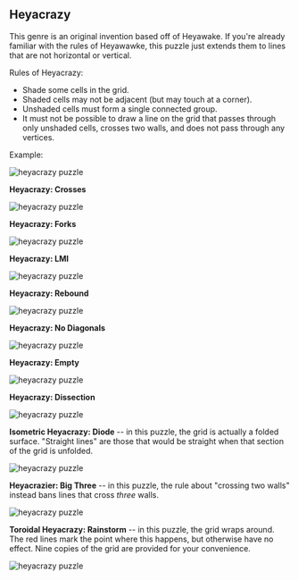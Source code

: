 ## Heyacrazy

This genre is an original invention based off of Heyawake. If you're already familiar with the rules of Heyawawke, this puzzle just extends them to lines that are not horizontal or vertical.

Rules of Heyacrazy:
 - Shade some cells in the grid.
 - Shaded cells may not be adjacent (but may touch at a corner).
 - Unshaded cells must form a single connected group.
 - It must not be possible to draw a line on the grid that passes through only unshaded cells, crosses two walls, and does not pass through any vertices.

Example:

![heyacrazy puzzle](/puzzleimages/heyacrazy-example.png)



**Heyacrazy: Crosses**

![heyacrazy puzzle](/puzzleimages/heyacrazy-crosses.png)


**Heyacrazy: Forks**

![heyacrazy puzzle](/puzzleimages/heyacrazy-forks.png)


**Heyacrazy: LMI**

![heyacrazy puzzle](/puzzleimages/heyacrazy-lmi.png)


**Heyacrazy: Rebound**

![heyacrazy puzzle](/puzzleimages/heyacrazy-rebound.png)


**Heyacrazy: No Diagonals**

![heyacrazy puzzle](/puzzleimages/heyacrazy-ortho.png)


**Heyacrazy: Empty**

![heyacrazy puzzle](/puzzleimages/heyacrazy-empty.png)


**Heyacrazy: Dissection**

![heyacrazy puzzle](/puzzleimages/heyacrazy-dissection.png)


**Isometric Heyacrazy: Diode** -- in this puzzle, the grid is actually a folded surface. "Straight lines" are those that would be straight when that section of the grid is unfolded.

![heyacrazy puzzle](/puzzleimages/heyacrazy-diode.png)


**Heyacrazier: Big Three** -- in this puzzle, the rule about "crossing two walls" instead bans lines that cross *three* walls.

![heyacrazy puzzle](/puzzleimages/heyacrazy-bigthree.png)


**Toroidal Heyacrazy: Rainstorm** -- in this puzzle, the grid wraps around. The red lines mark the point where this happens, but otherwise have no effect. Nine copies of the grid are provided for your convenience.

![heyacrazy puzzle](/puzzleimages/heyacrazy-rainstorm.png)

